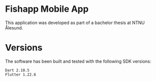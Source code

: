 # Fishapp Mobile App
This application was developed as part of a bachelor thesis at NTNU Ålesund.

# Versions
The software has been built and tested with the following SDK versions:
```
Dart 2.10.5
Flutter 1.22.6
```
